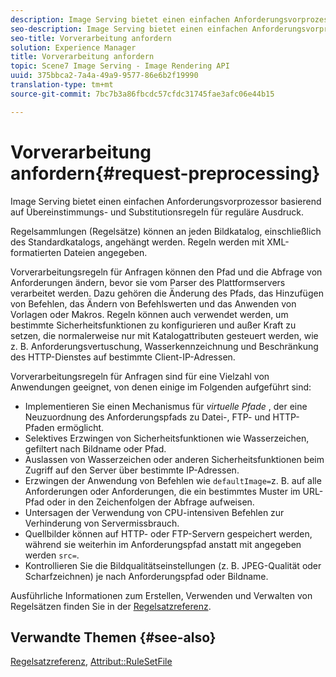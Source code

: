 ```yaml
---
description: Image Serving bietet einen einfachen Anforderungsvorprozessor basierend auf Übereinstimmungs- und Substitutionsregeln für reguläre Ausdruck.
seo-description: Image Serving bietet einen einfachen Anforderungsvorprozessor basierend auf Übereinstimmungs- und Substitutionsregeln für reguläre Ausdruck.
seo-title: Vorverarbeitung anfordern
solution: Experience Manager
title: Vorverarbeitung anfordern
topic: Scene7 Image Serving - Image Rendering API
uuid: 375bbca2-7a4a-49a9-9577-86e6b2f19990
translation-type: tm+mt
source-git-commit: 7bc7b3a86fbcdc57cfdc31745fae3afc06e44b15

---
```



# Vorverarbeitung anfordern{#request-preprocessing}

Image Serving bietet einen einfachen Anforderungsvorprozessor basierend auf Übereinstimmungs- und Substitutionsregeln für reguläre Ausdruck.

Regelsammlungen (Regelsätze) können an jeden Bildkatalog, einschließlich des Standardkatalogs, angehängt werden. Regeln werden mit XML-formatierten Dateien angegeben.

Vorverarbeitungsregeln für Anfragen können den Pfad und die Abfrage von Anforderungen ändern, bevor sie vom Parser des Plattformservers verarbeitet werden. Dazu gehören die Änderung des Pfads, das Hinzufügen von Befehlen, das Ändern von Befehlswerten und das Anwenden von Vorlagen oder Makros. Regeln können auch verwendet werden, um bestimmte Sicherheitsfunktionen zu konfigurieren und außer Kraft zu setzen, die normalerweise nur mit Katalogattributen gesteuert werden, wie z. B. Anforderungsvertuschung, Wasserkennzeichnung und Beschränkung des HTTP-Dienstes auf bestimmte Client-IP-Adressen.

Vorverarbeitungsregeln für Anfragen sind für eine Vielzahl von Anwendungen geeignet, von denen einige im Folgenden aufgeführt sind:

* Implementieren Sie einen Mechanismus für *virtuelle Pfade* , der eine Neuzuordnung des Anforderungspfads zu Datei-, FTP- und HTTP-Pfaden ermöglicht.
* Selektives Erzwingen von Sicherheitsfunktionen wie Wasserzeichen, gefiltert nach Bildname oder Pfad.
* Auslassen von Wasserzeichen oder anderen Sicherheitsfunktionen beim Zugriff auf den Server über bestimmte IP-Adressen.
* Erzwingen der Anwendung von Befehlen wie `defaultImage=`z. B. auf alle Anforderungen oder Anforderungen, die ein bestimmtes Muster im URL-Pfad oder in den Zeichenfolgen der Abfrage aufweisen.
* Untersagen der Verwendung von CPU-intensiven Befehlen zur Verhinderung von Servermissbrauch.
* Quellbilder können auf HTTP- oder FTP-Servern gespeichert werden, während sie weiterhin im Anforderungspfad anstatt mit angegeben werden `src=`.
* Kontrollieren Sie die Bildqualitätseinstellungen (z. B. JPEG-Qualität oder Scharfzeichnen) je nach Anforderungspfad oder Bildname.

Ausführliche Informationen zum Erstellen, Verwenden und Verwalten von Regelsätzen finden Sie in der [Regelsatzreferenz](../../../../../is-api/image-catalog/image-serving-api-ref/c-image-catalog-reference/c-rule-set-reference/c-rule-set-reference.md#concept-3e5058cf3507470b82cac638df23ea8e).

## Verwandte Themen {#see-also}

[Regelsatzreferenz](../../../../../is-api/image-catalog/image-serving-api-ref/c-image-catalog-reference/c-rule-set-reference/c-rule-set-reference.md#concept-3e5058cf3507470b82cac638df23ea8e), [Attribut::RuleSetFile](../../../../../is-api/image-catalog/image-serving-api-ref/c-image-catalog-reference/c-overview/c-file-formats/r-rule-set-files.md#reference-3e54cb5f4d74411a84889fed056ac093)
